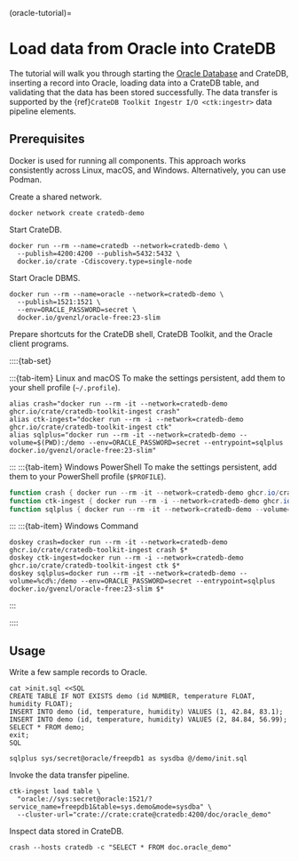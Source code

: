 (oracle-tutorial)=
# Load data from Oracle into CrateDB

The tutorial will walk you through starting the [Oracle Database] and CrateDB,
inserting a record into Oracle, loading data into a CrateDB table,
and validating that the data has been stored successfully.
The data transfer is supported by the
{ref}`CrateDB Toolkit Ingestr I/O <ctk:ingestr>` data pipeline elements.

## Prerequisites

Docker is used for running all components. This approach works consistently
across Linux, macOS, and Windows. Alternatively, you can use Podman.

Create a shared network.
```shell
docker network create cratedb-demo
```

Start CrateDB.
```shell
docker run --rm --name=cratedb --network=cratedb-demo \
  --publish=4200:4200 --publish=5432:5432 \
  docker.io/crate -Cdiscovery.type=single-node
```

Start Oracle DBMS.
```shell
docker run --rm --name=oracle --network=cratedb-demo \
  --publish=1521:1521 \
  --env=ORACLE_PASSWORD=secret \
  docker.io/gvenzl/oracle-free:23-slim
```

Prepare shortcuts for the CrateDB shell, CrateDB Toolkit, and the Oracle client
programs.

::::{tab-set}

:::{tab-item} Linux and macOS
To make the settings persistent, add them to your shell profile (`~/.profile`).
```shell
alias crash="docker run --rm -it --network=cratedb-demo ghcr.io/crate/cratedb-toolkit-ingest crash"
alias ctk-ingest="docker run --rm -i --network=cratedb-demo ghcr.io/crate/cratedb-toolkit-ingest ctk"
alias sqlplus="docker run --rm -it --network=cratedb-demo --volume=$(PWD):/demo --env=ORACLE_PASSWORD=secret --entrypoint=sqlplus docker.io/gvenzl/oracle-free:23-slim"
```
:::
:::{tab-item} Windows PowerShell
To make the settings persistent, add them to your PowerShell profile (`$PROFILE`).
```powershell
function crash { docker run --rm -it --network=cratedb-demo ghcr.io/crate/cratedb-toolkit-ingest crash @args }
function ctk-ingest { docker run --rm -i --network=cratedb-demo ghcr.io/crate/cratedb-toolkit-ingest ctk @args }
function sqlplus { docker run --rm -it --network=cratedb-demo --volume=${PWD}:/demo --env=ORACLE_PASSWORD=secret --entrypoint=sqlplus docker.io/gvenzl/oracle-free:23-slim @args }
```
:::
:::{tab-item} Windows Command
```shell
doskey crash=docker run --rm -it --network=cratedb-demo ghcr.io/crate/cratedb-toolkit-ingest crash $*
doskey ctk-ingest=docker run --rm -i --network=cratedb-demo ghcr.io/crate/cratedb-toolkit-ingest ctk $*
doskey sqlplus=docker run --rm -it --network=cratedb-demo --volume=%cd%:/demo --env=ORACLE_PASSWORD=secret --entrypoint=sqlplus docker.io/gvenzl/oracle-free:23-slim $*
```
:::

::::

## Usage

Write a few sample records to Oracle.
```shell
cat >init.sql <<SQL
CREATE TABLE IF NOT EXISTS demo (id NUMBER, temperature FLOAT, humidity FLOAT);
INSERT INTO demo (id, temperature, humidity) VALUES (1, 42.84, 83.1);
INSERT INTO demo (id, temperature, humidity) VALUES (2, 84.84, 56.99);
SELECT * FROM demo;
exit;
SQL
```
```shell
sqlplus sys/secret@oracle/freepdb1 as sysdba @/demo/init.sql
```

Invoke the data transfer pipeline.
```shell
ctk-ingest load table \
  "oracle://sys:secret@oracle:1521/?service_name=freepdb1&table=sys.demo&mode=sysdba" \
  --cluster-url="crate://crate:crate@cratedb:4200/doc/oracle_demo"
```

Inspect data stored in CrateDB.
```shell
crash --hosts cratedb -c "SELECT * FROM doc.oracle_demo"
```


[Oracle Database]: https://www.oracle.com/database/
